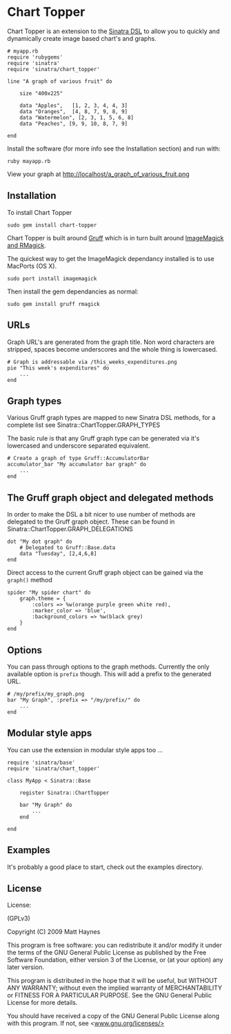 # Chart Topper

Chart Topper is an extension to the [Sinatra DSL](http://github.com/sinatra/sinatra/) to allow you to quickly and dynamically create image based chart's and graphs.

    # myapp.rb
    require 'rubygems'
    require 'sinatra'
    require 'sinatra/chart_topper'
    
    line "A graph of various fruit" do

        size "400x225"

        data "Apples",   [1, 2, 3, 4, 4, 3]
        data "Oranges",  [4, 8, 7, 9, 8, 9]       
        data "Watermelon", [2, 3, 1, 5, 6, 8]       
        data "Peaches", [9, 9, 10, 8, 7, 9]     

    end
    
Install the software (for more info see the Installation section) and run with: 

    ruby mayapp.rb
    
View your graph at [http://localhost/a\_graph\_of\_various\_fruit.png](http://localhost/a_graph_of_various_fruit.png)

## Installation

To install Chart Topper

	sudo gem install chart-topper

Chart Topper is built around [Gruff](http://nubyonrails.com/pages/gruff) which is in turn built around [ImageMagick and RMagick](http://rmagick.rubyforge.org/install-osx.html). 

The quickest way to get the ImageMagick dependancy installed is to use MacPorts (OS X).

    sudo port install imagemagick
    
Then install the gem dependancies as normal:

    sudo gem install gruff rmagick    
    
## URLs

Graph URL's are generated from the graph title. Non word characters are stripped, spaces become underscores and the whole thing is lowercased.

    # Graph is addressable via /this_weeks_expenditures.png
    pie "This week's expenditures" do
        ...
    end
    
## Graph types

Various Gruff graph types are mapped to new Sinatra DSL methods, for a complete list see Sinatra::ChartTopper.GRAPH_TYPES

The basic rule is that any Gruff graph type can be generated via it's lowercased and underscore separated equivalent.
          
    # Create a graph of type Gruff::AccumulatorBar
    accumulator_bar "My accumulator bar graph" do
        ...
    end

## The Gruff graph object and delegated methods

In order to make the DSL a bit nicer to use number of methods are delegated to the Gruff graph object. These can be found in Sinatra::ChartTopper.GRAPH_DELEGATIONS

    dot "My dot graph" do
        # Delegated to Gruff::Base.data
        data "Tuesday", [2,4,6,8]
    end

Direct access to the current Gruff graph object can be gained via the `graph()` method

    spider "My spider chart" do
        graph.theme = {
            :colors => %w(orange purple green white red),
            :marker_color => 'blue',
            :background_colors => %w(black grey)
        }
    end

## Options

You can pass through options to the graph methods. Currently the only available option is `prefix` though. This will add a prefix to the generated URL.

	# /my/prefix/my_graph.png
	bar "My Graph", :prefix => "/my/prefix/" do
		...
	end
	
## Modular style apps

You can use the extension in modular style apps too ...

	require 'sinatra/base'
	require 'sinatra/chart_topper'

	class MyApp < Sinatra::Base
	
	  	register Sinatra::ChartTopper
		
		bar "My Graph" do
			...
		end
		
	end
	
## Examples

It's probably a good place to start, check out the examples directory. 

## License

License:

(GPLv3)

Copyright (C) 2009 Matt Haynes

This program is free software: you can redistribute it and/or modify it under the terms of the GNU General Public License as published by the Free Software Foundation, either version 3 of the License, or (at your option) any later version.

This program is distributed in the hope that it will be useful, but WITHOUT ANY WARRANTY; without even the implied warranty of MERCHANTABILITY or FITNESS FOR A PARTICULAR PURPOSE. See the GNU General Public License for more details.

You should have received a copy of the GNU General Public License along with this program. If not, see <www.gnu.org/licenses/>




    
    